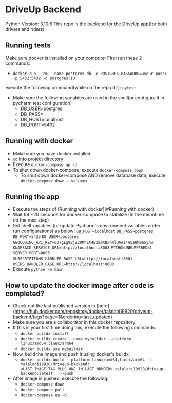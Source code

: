 # DriveUp Backend
Python Version: 3.10.6
This repo is the backend for the DriveUp app(for both drivers and riders)

## Running tests
Make sure docker is installed on your computer
First run these 2 commands:
* `docker run --rm --name postgres-db -e POSTGRES_PASSWORD=<your-pass> -p 5432:5432 -d postgres:13`

execute the following command(while on the repo dir):
`pytest`
* Make sure the following variables are used in the shell(or configure it in pycharm test configuration)
  * DB_USER=postgres
  * DB_PASS=<your-pass>
  * DB_HOST=localhost
  * DB_PORT=5432

## Running with docker
* Make sure you have docker installed
* `cd` into project directory
* Execute `docker-compose up -d`
* To shut down docker-compose, execute `docker-compose down`
  * To shut down docker-compose AND remove database data, execute `docker-compose down --volumes`

## Running the app
* Execute the steps of [Running with docker](#Running with docker)
* Wait fot ~20 seconds for docker-compose to stabilize (In the meantime do the next step)
* Set shell variables (or update Pycharm's environment variables under run configurations) as below:
`DB_HOST=localhost`
`DB_PASS=postgres`
`DB_PORT=5433`
`DB_USER=postgres`
`GEOCODING_API_KEY=027gEg0BjZ2RMhLt4E3maXBxnXlUAAi4A5a0M965ynw`
`KNAPSACK_SERVICE_URL=http://localhost:8003`
`PYTHONUNBUFFERED=1`
`SERVER_PORT=8005`
`SUBSCRIPTIONS_HANDLER_BASE_URL=http://localhost:8001`
`USERS_HANDLER_BASE_URL=http://localhost:8000`
* Execute `python -m main`

## How to update the docker image after code is completed?
* Check out the last published version in [here](<url>https://hub.docker.com/repository/docker/talaloni19920/driveup-backend/tags?page=1&ordering=last_updated</url>)
* Make sure you are a collaborator in this docker repository
* If this is your first time doing this, execute the following commands:
  * `docker buildx install`
  * `docker buildx create --name mybuilder --platform linux/amd64,linux/arm64`
  * `docker buildx use mybuilder`
* Now, build the image and push it using docker's buildx:
  * `docker buildx build --platform linux/amd64,linux/arm64 -t talaloni19920/driveup-backend:<LAST_IMAGE_TAG_PLUS_ONE_IN_LAST_NUMBER> talaloni19920/driveup-backend:latest . --push`
* After image is pushed, execute the following:
  * `docker-compose down`
  * `docker-compose pull`
  * `docker-compose up -d`